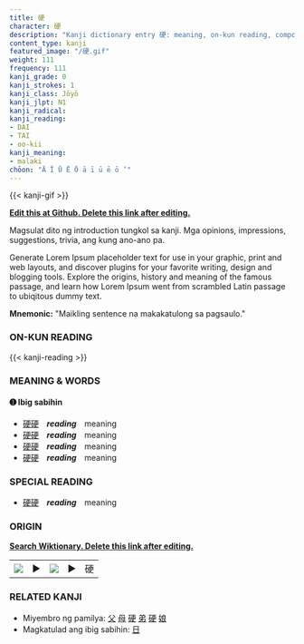 ```yaml
---
title: 硬
character: 硬
description: "Kanji dictionary entry 硬: meaning, on-kun reading, compounds, origin, related kanji"
content_type: kanji
featured_image: "/硬.gif"
weight: 111
frequency: 111
kanji_grade: 0
kanji_strokes: 1
kanji_class: Jōyō
kanji_jlpt: N1
kanji_radical: 
kanji_reading: 
- DAI
- TAI
- oo-kii
kanji_meaning:
- malaki
chōon: "Ā Ī Ū Ē Ō ā ī ū ē ō ’"
---
```

[//]: # (Don't edit the line below. Kanji animated GIF code is automatically generated.)
{{< kanji-gif >}}

[//]: # (Edit below this line.)

**[Edit this at Github. Delete this link after editing.](https://github.com/tim0g/tim/tree/main/content/kanji/硬/index.md)**

Magsulat dito ng introduction tungkol sa kanji. Mga opinions, impressions, suggestions, trivia, ang kung ano-ano pa.

Generate Lorem Ipsum placeholder text for use in your graphic, print and web layouts, and discover plugins for your favorite writing, design and blogging tools. Explore the origins, history and meaning of the famous passage, and learn how Lorem Ipsum went from scrambled Latin passage to ubiqitous dummy text.
 
**Mnemonic:** "Maikling sentence na makakatulong sa pagsaulo."

### ON-KUN READING

[//]: # (Don't edit the line below. ON-KUN READING code is automatically generated.)
{{< kanji-reading >}}

### MEANING & WORDS

#### ➊ **Ibig sabihin**
  - [硬](../硬)[硬](../硬)　***reading***　meaning
  - [硬](../硬)[硬](../硬)　***reading***　meaning
  - [硬](../硬)[硬](../硬)　***reading***　meaning
  - [硬](../硬)[硬](../硬)　***reading***　meaning

### SPECIAL READING
  - [硬](../硬)[硬](../硬)　***reading***　meaning

### ORIGIN

**[Search Wiktionary. Delete this link after editing.](https://wiktionary.org/wiki/硬)**
<table class="kanji-table"><tr><td>
<img src="60px-硬-bronze.svg.png">
</td><td>▶</td><td>
<img src="60px-硬-oracle.svg.png">
</td><td>▶</td>
<td class="kanji-origin">硬</td>
</tr></table>

### RELATED KANJI
- Miyembro ng pamilya: [父](../父) [母](../母) [硬](../硬) [弟](../弟) [硬](../硬) [娘](../娘)
- Magkatulad ang ibig sabihin: [日](../日)
